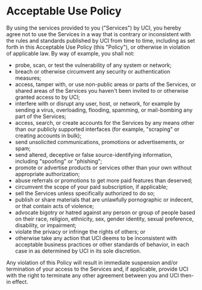 # Acceptable Use Policy

By using the services provided to you ("Services") by UCI, you hereby agree not to use the Services in a way that is contrary or inconsistent with the rules and standards published by UCI from time to time, including as set forth in this Acceptable Use Policy (this "Policy"), or otherwise in violation of applicable law. By way of example, you shall not:

* probe, scan, or test the vulnerability of any system or network;
* breach or otherwise circumvent any security or authentication measures;
* access, tamper with, or use non-public areas or parts of the Services, or shared areas of the Services you haven't been invited to or otherwise granted access to by UCI;
* interfere with or disrupt any user, host, or network, for example by sending a virus, overloading, flooding, spamming, or mail-bombing any part of the Services;
* access, search, or create accounts for the Services by any means other than our publicly supported interfaces (for example, "scraping" or creating accounts in bulk);
* send unsolicited communications, promotions or advertisements, or spam;
* send altered, deceptive or false source-identifying information, including "spoofing" or "phishing";
* promote or advertise products or services other than your own without appropriate authorization;
* abuse referrals or promotions to get more paid features than deserved;
* circumvent the scope of your paid subscription, if applicable;
* sell the Services unless specifically authorized to do so;
* publish or share materials that are unlawfully pornographic or indecent, or that contain acts of violence;
* advocate bigotry or hatred against any person or group of people based on their race, religion, ethnicity, sex, gender identity, sexual preference, disability, or impairment;
* violate the privacy or infringe the rights of others; or
* otherwise take any action that UCI deems to be inconsistent with acceptable business practices or other standards of behavior, in each case in as determined by UCI in its sole discretion.

Any violation of this Policy will result in immediate suspension and/or termination of your access to the Services and, if applicable, provide UCI with the right to terminate any other agreement between you and UCI then-in effect.
